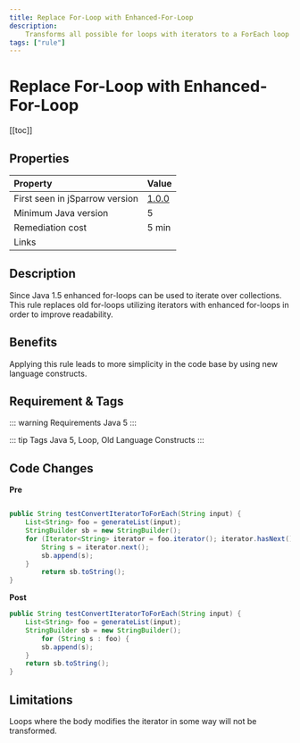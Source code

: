 ```yaml
---
title: Replace For-Loop with Enhanced-For-Loop
description:
    Transforms all possible for loops with iterators to a ForEach loop
tags: ["rule"]
---
```


# Replace For-Loop with Enhanced-For-Loop

[[toc]]

## Properties

<TagLinks />

| Property                        | Value |
|:------------------------------- |:----- |
| First seen in jSparrow version  | [1.0.0](/eclipse/release-notes.html#_1-0-0)   |
| Minimum Java version            | 5   |
| Remediation cost                | 5 min |
| Links                           |  |

## Description

Since Java 1.5 enhanced for-loops can be used to iterate over collections. This rule replaces old for-loops utilizing iterators with enhanced for-loops in order to improve readability.       

## Benefits

Applying this rule leads to more simplicity in the code base by using new language constructs.  

## Requirement & Tags

::: warning Requirements
Java 5
:::

::: tip Tags
Java 5, Loop, Old Language Constructs
:::

## Code Changes

__Pre__

``` java

public String testConvertIteratorToForEach(String input) {
    List<String> foo = generateList(input);
    StringBuilder sb = new StringBuilder();
    for (Iterator<String> iterator = foo.iterator(); iterator.hasNext();) {
        String s = iterator.next();
        sb.append(s);
    }
        return sb.toString();
}
```

__Post__

``` java
public String testConvertIteratorToForEach(String input) {
    List<String> foo = generateList(input);
    StringBuilder sb = new StringBuilder();
        for (String s : foo) {
        sb.append(s);
    }
    return sb.toString();
}
```

## Limitations

Loops where the body modifies the iterator in some way will not be transformed.
